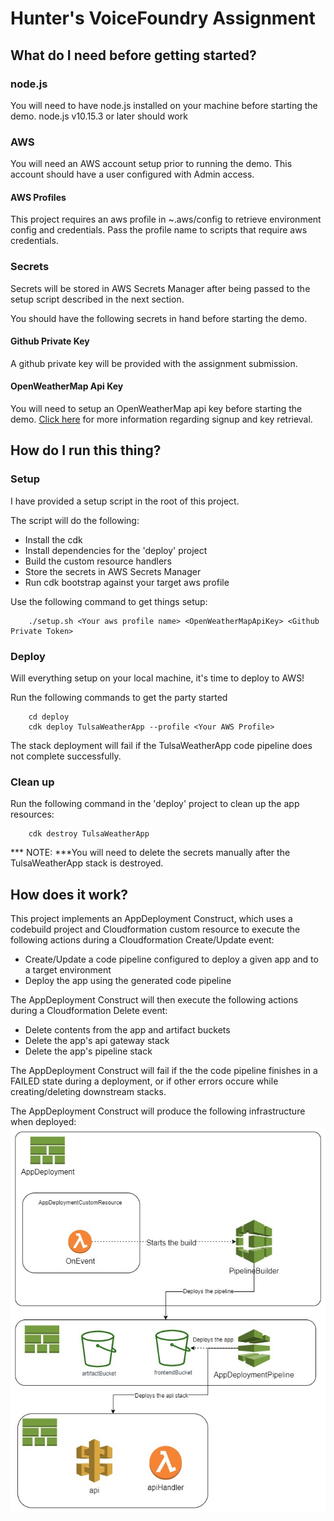 # Hunter's VoiceFoundry Assignment

## What do I need before getting started?
### node.js
You will need to have node.js installed on your machine before starting the demo. 
node.js v10.15.3 or later should work

### AWS
You will need an AWS account setup prior to running the demo.
This account should have a user configured with Admin access.

#### AWS Profiles
This project requires an aws profile in ~.aws/config to retrieve environment config and credentials. Pass the profile name to scripts that require aws credentials.

### Secrets

Secrets will be stored in AWS Secrets Manager after being passed to the setup script described in the next section.

You should have the following secrets in hand before starting the demo.

#### Github Private Key
A github private key will be provided with the assignment submission. 
#### OpenWeatherMap Api Key
You will need to setup an OpenWeatherMap api key before starting the demo. [Click here](https://openweathermap.org/appid) for more information regarding signup and key retrieval.


## How do I run this thing?

### Setup
I have provided a setup script in the root of this project.

The script will do the following:
- Install the cdk
- Install dependencies for the 'deploy' project
- Build the custom resource handlers
- Store the secrets in AWS Secrets Manager
- Run cdk bootstrap against your target aws profile

Use the following command to get things setup:
```shell
    ./setup.sh <Your aws profile name> <OpenWeatherMapApiKey> <Github Private Token>
```

### Deploy
Will everything setup on your local machine, it's time to deploy to AWS!

Run the following commands to get the party started
```shell
    cd deploy
    cdk deploy TulsaWeatherApp --profile <Your AWS Profile>
```

The stack deployment will fail if the TulsaWeatherApp code pipeline does not complete successfully.

### Clean up
Run the following command in the 'deploy' project to clean up the app resources: 
```shell
    cdk destroy TulsaWeatherApp
```
*** NOTE: ***You will need to delete the secrets manually after the TulsaWeatherApp stack is destroyed.

## How does it work?

This project implements an AppDeployment Construct, which uses a codebuild project and Cloudformation custom resource to execute the following actions during a Cloudformation Create/Update event:
- Create/Update a code pipeline configured to deploy a given app and to a target environment
- Deploy the app using the generated code pipeline

The AppDeployment Construct will then execute the following actions during a Cloudformation Delete event:
- Delete contents from the app and artifact buckets
- Delete the app's api gateway stack
- Delete the app's pipeline stack

The AppDeployment Construct will fail if the the code pipeline finishes in a FAILED state during a deployment, or if other errors occure while creating/deleting downstream stacks.

The AppDeployment Construct will produce the following infrastructure when deployed:
![Look like the image didn't load :(](vf-assignment-arch.jpg?raw=true "High level Architecture")
